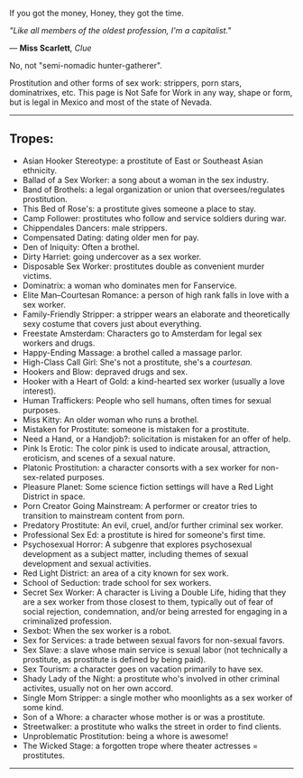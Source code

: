 If you got the money, Honey, they got the time.

_"Like all members of the oldest profession, I'm a capitalist."_

— **Miss Scarlett**, _Clue_

No, not "semi-nomadic hunter-gatherer".

Prostitution and other forms of sex work: strippers, porn stars, dominatrixes, etc. This page is Not Safe for Work in any way, shape or form, but is legal in Mexico and most of the state of Nevada.

___

## Tropes:

-   Asian Hooker Stereotype: a prostitute of East or Southeast Asian ethnicity.
-   Ballad of a Sex Worker: a song about a woman in the sex industry.
-   Band of Brothels: a legal organization or union that oversees/regulates prostitution.
-   This Bed of Rose's: a prostitute gives someone a place to stay.
-   Camp Follower: prostitutes who follow and service soldiers during war.
-   Chippendales Dancers: male strippers.
-   Compensated Dating: dating older men for pay.
-   Den of Iniquity: Often a brothel.
-   Dirty Harriet: going undercover as a sex worker.
-   Disposable Sex Worker: prostitutes double as convenient murder victims.
-   Dominatrix: a woman who dominates men for Fanservice.
-   Elite Man–Courtesan Romance: a person of high rank falls in love with a sex worker.
-   Family-Friendly Stripper: a stripper wears an elaborate and theoretically sexy costume that covers just about everything.
-   Freestate Amsterdam: Characters go to Amsterdam for legal sex workers and drugs.
-   Happy-Ending Massage: a brothel called a massage parlor.
-   High-Class Call Girl: She's not a prostitute, she's a _courtesan._
-   Hookers and Blow: depraved drugs and sex.
-   Hooker with a Heart of Gold: a kind-hearted sex worker (usually a love interest).
-   Human Traffickers: People who sell humans, often times for sexual purposes.
-   Miss Kitty: An older woman who runs a brothel.
-   Mistaken for Prostitute: someone is mistaken for a prostitute.
-   Need a Hand, or a Handjob?: solicitation is mistaken for an offer of help.
-   Pink Is Erotic: The color pink is used to indicate arousal, attraction, eroticism, and scenes of a sexual nature.
-   Platonic Prostitution: a character consorts with a sex worker for non-sex-related purposes.
-   Pleasure Planet: Some science fiction settings will have a Red Light District in space.
-   Porn Creator Going Mainstream: A performer or creator tries to transition to mainstream content from porn.
-   Predatory Prostitute: An evil, cruel, and/or further criminal sex worker.
-   Professional Sex Ed: a prostitute is hired for someone's first time.
-   Psychosexual Horror: A subgenre that explores psychosexual development as a subject matter, including themes of sexual development and sexual activities.
-   Red Light District: an area of a city known for sex work.
-   School of Seduction: trade school for sex workers.
-   Secret Sex Worker: A character is Living a Double Life, hiding that they are a sex worker from those closest to them, typically out of fear of social rejection, condemnation, and/or being arrested for engaging in a criminalized profession.
-   Sexbot: When the sex worker is a robot.
-   Sex for Services: a trade between sexual favors for non-sexual favors.
-   Sex Slave: a slave whose main service is sexual labor (not technically a prostitute, as prostitute is defined by being paid).
-   Sex Tourism: a character goes on vacation primarily to have sex.
-   Shady Lady of the Night: a prostitute who's involved in other criminal activites, usually not on her own accord.
-   Single Mom Stripper: a single mother who moonlights as a sex worker of some kind.
-   Son of a Whore: a character whose mother is or was a prostitute.
-   Streetwalker: a prostitute who walks the street in order to find clients.
-   Unproblematic Prostitution: being a whore is awesome!
-   The Wicked Stage: a forgotten trope where theater actresses = prostitutes.

___